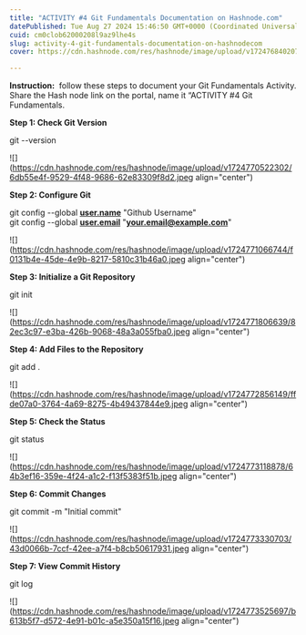 ```yaml
---
title: "ACTIVITY #4 Git Fundamentals Documentation on Hashnode.com"
datePublished: Tue Aug 27 2024 15:46:50 GMT+0000 (Coordinated Universal Time)
cuid: cm0clob62000208l9az9lhe4s
slug: activity-4-git-fundamentals-documentation-on-hashnodecom
cover: https://cdn.hashnode.com/res/hashnode/image/upload/v1724768402078/14f3a7cd-d3d4-4f4e-a3d9-ee21ba17b7e4.jpeg

---
```


**Instruction:**  follow these steps to document your Git Fundamentals Activity. Share the Hash node link on the portal, name it “ACTIVITY #4 Git Fundamentals.

**Step 1: Check Git Version**

git --version

![](https://cdn.hashnode.com/res/hashnode/image/upload/v1724770522302/6db55e4f-9529-4f48-9686-62e83309f8d2.jpeg align="center")

**Step 2: Configure Git**

git config --global [**user.name**](http://user.name/) "Github Username"  
git config --global [**user.email**](http://user.email/) "[**your.email@example.com**](mailto:your.email@example.com)"

![](https://cdn.hashnode.com/res/hashnode/image/upload/v1724771066744/f0131b4e-45de-4e9b-8217-5810c31b46a0.jpeg align="center")

**Step 3: Initialize a Git Repository**

git init

![](https://cdn.hashnode.com/res/hashnode/image/upload/v1724771806639/82ec3c97-e3ba-426b-9068-48a3a055fba0.jpeg align="center")

**Step 4: Add Files to the Repository**

git add .

![](https://cdn.hashnode.com/res/hashnode/image/upload/v1724772856149/ffde07a0-3764-4a69-8275-4b49437844e9.jpeg align="center")

**Step 5: Check the Status**

git status

![](https://cdn.hashnode.com/res/hashnode/image/upload/v1724773118878/64b3ef16-359e-4f24-a1c2-f13f5383f51b.jpeg align="center")

**Step 6: Commit Changes**

git commit -m "Initial commit"

![](https://cdn.hashnode.com/res/hashnode/image/upload/v1724773330703/43d0066b-7ccf-42ee-a7f4-b8cb50617931.jpeg align="center")

**Step 7: View Commit History**

git log

![](https://cdn.hashnode.com/res/hashnode/image/upload/v1724773525697/b613b5f7-d572-4e91-b01c-a5e350a15f16.jpeg align="center")